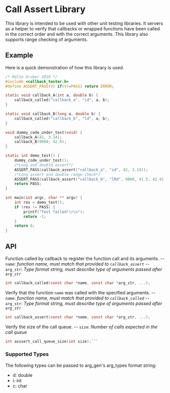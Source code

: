 
# Call Assert Library
This library is intended to be used with other unit testing libraries. It servers as a helper to verify that callbacks or wrapped functions have been called in the correct order and with the correct arguments. This library also supports range checking of arguments.

## Example
Here is a quick demonstration of how this library is used.
```C
/* Malte Gruber 2019 */
#include <callback_tester.h>
#define ASSERT_PASS(V) if(V!=PASS) return ERROR;

static void callback_A(int a, double b) {
	callback_called("callback_a", "id", a, b);
}

static void callback_B(long a, double b) {
	callback_called("callback_b", "ld", a, b);
}

void dummy_code_under_test(void) {
	callback_A(42, 3.14);
	callback_B(9000, 42.0);
}

static int demo_test() {
	dummy_code_under_test();
	/*Long and double assert*/
	ASSERT_PASS(callback_assert("callback_a", "id", 42, 3.14));
	/*Long assert and double range check*/
	ASSERT_PASS(callback_assert("callback_b", "lRd", 9000, 41.5, 42.4));
	return PASS;
}

int main(int argc, char ** argv) {
	int res = demo_test();
	if (res != PASS) {
		printf("Test failed!\r\n");
		return -1;
	}
	return 0;
}
```

## API

Function called by callback to register the function call and its arguments.
-- `name`: *function name, must match that provided to `callback_assert`*
-- `arg_str`:  *Type format string, must describe type of arguments passed after `arg_str`*
```C
int callback_called(const char *name, const char *arg_str, ...);
```
Verify that the function `name` was called with the specified arguments.
-- `name`: *function name, must match that provided to `callback_called`*
-- `arg_str`: *Type format string, must describe type of arguments passed after `arg_str`*
```C
int callback_assert(const char *name, const char *arg_str, ...);
```
Verify the size of the call queue.
-- `size`:  *Number of calls expected in the call queue*
```C
int asssert_call_queue_size(int size);```
```

### Supported Types
The following types can be passed to arg_gen's arg_types format string:
- d: double
- i: int
- c: char
